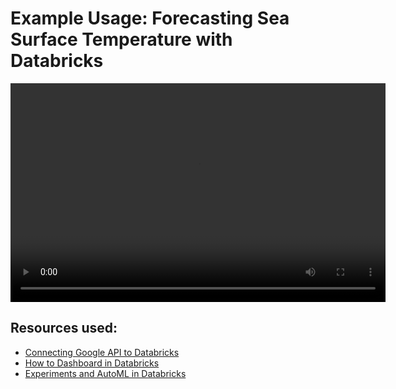 # Example Usage: Forecasting Sea Surface Temperature with Databricks

<video width="600" height="350" controls>
    <source src="/api/media/sst-forecasting.mp4" type="video/mp4">
    Your browser does not support the video tag.
</video>

## Resources used:

- [Connecting Google API to Databricks](https://federal-science-datahub.canada.ca/resources/9375d633-833c-4ba7-b3a6-7769760cc04b)
- [How to Dashboard in Databricks](https://federal-science-datahub.canada.ca/resources/948a7020-37d6-4869-aa7e-b867466b2e4a)
- [Experiments and AutoML in Databricks]()
